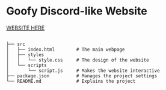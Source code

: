 # Goofy Discord-like Website


[WEBSITE HERE](https://centralhorcy.github.io/Draft/)

```

├── src
│   ├── index.html        # The main webpage
│   ├── styles
│   │   └── style.css     # The design of the website
│   └── scripts
│       └── script.js     # Makes the website interactive
├── package.json          # Manages the project settings
└── README.md             # Explains the project

```
